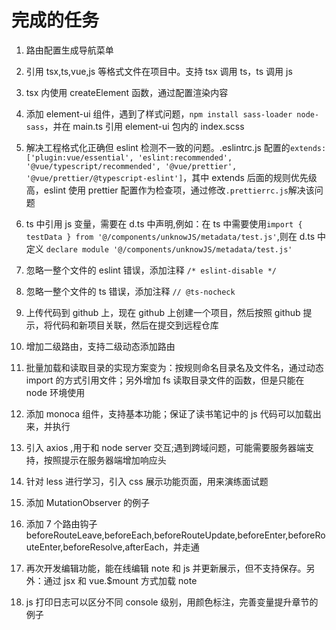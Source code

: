# 完成的任务

1. 路由配置生成导航菜单

2. 引用 tsx,ts,vue,js 等格式文件在项目中。支持 tsx 调用 ts，ts 调用 js

3. tsx 内使用 createElement 函数，通过配置渲染内容

4. 添加 element-ui 组件，遇到了样式问题，`npm install sass-loader node-sass`，并在 main.ts 引用 element-ui 包内的 index.scss

5. 解决工程格式化正确但 eslint 检测不一致的问题。.eslintrc.js 配置的`extends: ['plugin:vue/essential', 'eslint:recommended', '@vue/typescript/recommended', '@vue/prettier', '@vue/prettier/@typescript-eslint']`，其中 extends 后面的规则优先级高，eslint 使用 prettier 配置作为检查项，通过修改`.prettierrc.js`解决该问题

6. ts 中引用 js 变量，需要在 d.ts 中声明,例如：在 ts 中需要使用`import { testData } from '@/components/unknowJS/metadata/test.js'`,则在 d.ts 中定义 `declare module '@/components/unknowJS/metadata/test.js'`

7. 忽略一整个文件的 eslint 错误，添加注释 `/* eslint-disable */`

8. 忽略一整个文件的 ts 错误，添加注释 `// @ts-nocheck`

9. 上传代码到 github 上，现在 github 上创建一个项目，然后按照 github 提示，将代码和新项目关联，然后在提交到远程仓库

10. 增加二级路由，支持二级动态添加路由

11. 批量加载和读取目录的实现方案变为：按规则命名目录名及文件名，通过动态 import 的方式引用文件；另外增加 fs 读取目录文件的函数，但是只能在 node 环境使用

12. 添加 monoca 组件，支持基本功能；保证了读书笔记中的 js 代码可以加载出来，并执行

13. 引入 axios ,用于和 node server 交互;遇到跨域问题，可能需要服务器端支持，按照提示在服务器端增加响应头

14. 针对 less 进行学习，引入 css 展示功能页面，用来演练面试题

15. 添加 MutationObserver 的例子

16. 添加 7 个路由钩子 beforeRouteLeave,beforeEach,beforeRouteUpdate,beforeEnter,beforeRouteEnter,beforeResolve,afterEach，并走通

17. 再次开发编辑功能，能在线编辑 note 和 js 并更新展示，但不支持保存。另外：通过 jsx 和 vue.\$mount 方式加载 note

18. js 打印日志可以区分不同 console 级别，用颜色标注，完善变量提升章节的例子
